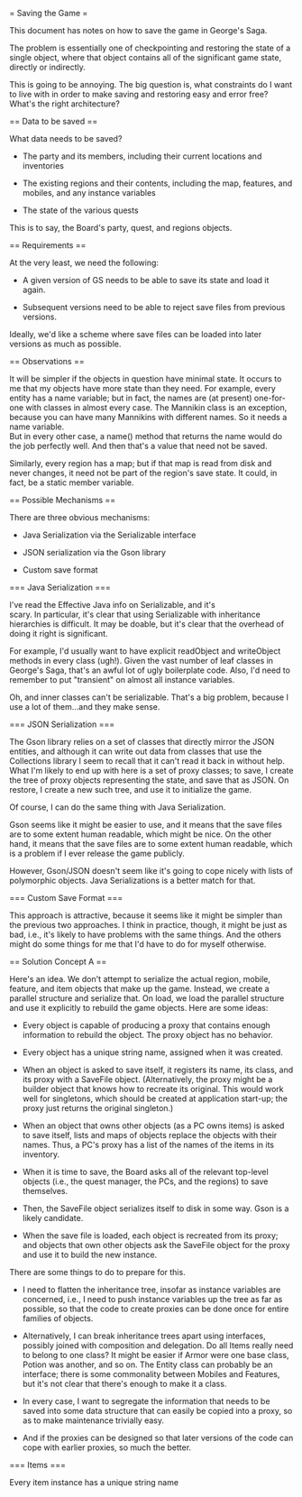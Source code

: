 = Saving the Game =

This document has notes on how to save the game in George's Saga.

The problem is essentially one of checkpointing and restoring the state of a 
single object, where that object contains all of the significant game state,
directly or indirectly.

This is going to be annoying.  The big question is, what constraints do I want
to live with in order to make saving and restoring easy and error free?  What's
the right architecture?

== Data to be saved ==

What data needs to be saved?

* The party and its members, including their current locations and inventories

* The existing regions and their contents, including the map, features, 
  and mobiles, and any instance variables

* The state of the various quests

This is to say, the Board's party, quest, and regions objects.

== Requirements ==

At the very least, we need the following:

* A given version of GS needs to be able to save its state and load it again.

* Subsequent versions need to be able to reject save files from previous 
  versions. 
  
Ideally, we'd like a scheme where save files can be loaded into later versions
as much as possible.

== Observations ==

It will be simpler if the objects in question have minimal state.  It occurs to
me that my objects have more state than they need.  For example, every entity
has a name variable; but in fact, the names are (at present) one-for-one with
classes in almost every case.  The Mannikin class is an exception, because you
can have many Mannikins with different names.  So it needs a name variable.  
But in every other case, a name() method that returns the name would do the
job perfectly well.  And then that's a value that need not be saved.

Similarly, every region has a map; but if that map is read from disk and never
changes, it need not be part of the region's save state.  It could, in fact, 
be a static member variable.

== Possible Mechanisms ==

There are three obvious mechanisms:

* Java Serialization via the Serializable interface

* JSON serialization via the Gson library

* Custom save format

=== Java Serialization ===

I've read the Effective Java info on Serializable, and it's  
scary.  In particular, it's clear that using Serializable with inheritance
hierarchies is difficult.  It may be doable, but it's clear that the overhead
of doing it right is significant.

For example, I'd usually want to have explicit readObject and writeObject
methods in every class (ugh!).  Given the vast number of leaf classes in 
George's Saga, that's an awful lot of ugly boilerplate code.  Also, I'd need to
remember to put "transient" on almost all instance variables.

Oh, and inner classes can't be serializable.  That's a big problem, because I
use a lot of them...and they make sense.

=== JSON Serialization ===

The Gson library relies on a set of classes that directly mirror the JSON
entities, and although it can write out data from classes that use the 
Collections library I seem to recall that it can't read it back in without
help.  What I'm likely to end up with here is a set of proxy classes; to save,
I create the tree of proxy objects representing the state, and save that as
JSON.  On restore, I create a new such tree, and use it to initialize the 
game.

Of course, I can do the same thing with Java Serialization.

Gson seems like it might be easier to use, and it means that the save files
are to some extent human readable, which might be nice.  On the other hand,
it means that the save files are to some extent human readable, which is a
problem if I ever release the game publicly.

However, Gson/JSON doesn't seem like it's going to cope nicely with lists of
polymorphic objects.  Java Serializations is a better match for that.

=== Custom Save Format ===

This approach is attractive, because it seems like it might be simpler than 
the previous two approaches.  I think in practice, though, it might be just
as bad, i.e., it's likely to have problems with the same things.  And the others
might do some things for me that I'd have to do for myself otherwise.

== Solution Concept A ==

Here's an idea.  We don't attempt to serialize the actual region, mobile,
feature, and item objects that make up the game.  Instead, we create a parallel 
structure and serialize that.  On load, we load the parallel structure and use
it explicitly to rebuild the game objects.  Here are some ideas:

* Every object is capable of producing a proxy that contains enough information
  to rebuild the object.  The proxy object has no behavior.

* Every object has a unique string name, assigned when it was created.

* When an object is asked to save itself, it registers its name, its class,
  and its proxy with a SaveFile object.  (Alternatively, the proxy might be
  a builder object that knows how to recreate its original.  This would work
  well for singletons, which should be created at application start-up; the
  proxy just returns the original singleton.)
  
* When an object that owns other objects (as a PC owns items) is asked to
  save itself, lists and maps of objects replace the objects with their names.
  Thus, a PC's proxy has a list of the names of the items in its inventory.
  
* When it is time to save, the Board asks all of the relevant top-level 
  objects (i.e., the quest manager, the PCs, and the regions) to save 
  themselves.
  
* Then, the SaveFile object serializes itself to disk in some way.  Gson
  is a likely candidate.

* When the save file is loaded, each object is recreated from its proxy; and 
  objects that own other objects ask the SaveFile object for the proxy and
  use it to build the new instance.

There are some things to do to prepare for this.

* I need to flatten the inheritance tree, insofar as instance variables are
  concerned, i.e., I need to push instance variables up the tree as far as
  possible, so that the code to create proxies can be done once for 
  entire families of objects.  
  
* Alternatively, I can break inheritance trees apart using interfaces, 
  possibly joined with composition and delegation.  Do all Items really need
  to belong to one class?  It might be easier if Armor were one base class,
  Potion was another, and so on.  The Entity class can probably be an
  interface;  there is some commonality between Mobiles and Features, but 
  it's not clear that there's enough to make it a class.

* In every case, I want to segregate the information that needs to be saved
  into some data structure that can easily be copied into a proxy, so as to
  make maintenance trivially easy.
  
* And if the proxies can be designed so that later versions of the code can
  cope with earlier proxies, so much the better.

=== Items ===

Every item instance has a unique string name